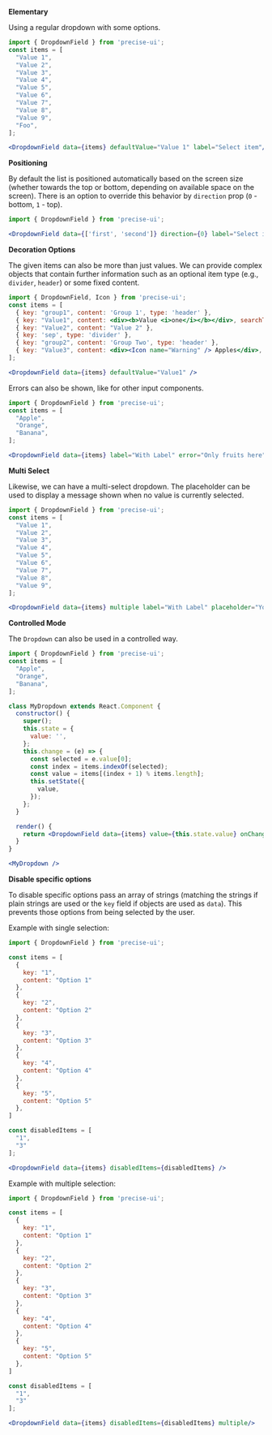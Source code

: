 **Elementary**

Using a regular dropdown with some options.

```jsx
import { DropdownField } from 'precise-ui';
const items = [
  "Value 1",
  "Value 2",
  "Value 3",
  "Value 4",
  "Value 5",
  "Value 6",
  "Value 7",
  "Value 8",
  "Value 9",
  "Foo",
];

<DropdownField data={items} defaultValue="Value 1" label="Select item"/>
```

**Positioning**

By default the list is positioned automatically based on the screen size (whether towards the top or bottom, depending on available space on the screen). There is an option to override this behavior by `direction` prop (`0` - bottom, `1` - top).

```jsx
import { DropdownField } from 'precise-ui';

<DropdownField data={['first', 'second']} direction={0} label="Select item"/>
```

**Decoration Options**

The given items can also be more than just values. We can provide complex objects that contain further information such as an optional item type (e.g., `divider`, `header`) or some fixed content.

```jsx
import { DropdownField, Icon } from 'precise-ui';
const items = [
  { key: "group1", content: 'Group 1', type: 'header' },
  { key: "Value1", content: <div><b>Value <i>one</i></b></div>, searchText: 'Value one' },
  { key: "Value2", content: "Value 2" },
  { key: 'sep', type: 'divider' },
  { key: "group2", content: 'Group Two', type: 'header' },
  { key: "Value3", content: <div><Icon name="Warning" /> Apples</div>, searchText: 'Apple' },
];

<DropdownField data={items} defaultValue="Value1" />
```

Errors can also be shown, like for other input components.

```jsx
import { DropdownField } from 'precise-ui';
const items = [
  "Apple",
  "Orange",
  "Banana",
];

<DropdownField data={items} label="With Label" error="Only fruits here" />
```

**Multi Select**

Likewise, we can have a multi-select dropdown. The placeholder can be used to display a message shown when no value is currently selected.

```jsx
import { DropdownField } from 'precise-ui';
const items = [
  "Value 1",
  "Value 2",
  "Value 3",
  "Value 4",
  "Value 5",
  "Value 6",
  "Value 7",
  "Value 8",
  "Value 9",
];

<DropdownField data={items} multiple label="With Label" placeholder="You need to select a value" />
```

**Controlled Mode**

The `Dropdown` can also be used in a controlled way.

```jsx
import { DropdownField } from 'precise-ui';
const items = [
  "Apple",
  "Orange",
  "Banana",
];

class MyDropdown extends React.Component {
  constructor() {
    super();
    this.state = {
      value: '',
    };
    this.change = (e) => {
      const selected = e.value[0];
      const index = items.indexOf(selected);
      const value = items[(index + 1) % items.length];
      this.setState({
        value,
      });
    };
  }

  render() {
    return <DropdownField data={items} value={this.state.value} onChange={this.change} />;
  }
}

<MyDropdown />
```

**Disable specific options**

To disable specific options pass an array of strings (matching the strings if plain strings are used or the `key`
field if objects are used as `data`). This prevents those options from being selected by the user.

Example with single selection:

```jsx
import { DropdownField } from 'precise-ui';

const items = [
  {
    key: "1",
    content: "Option 1"
  },
  {
    key: "2",
    content: "Option 2"
  },
  {
    key: "3",
    content: "Option 3"
  },
  {
    key: "4",
    content: "Option 4"
  },
  {
    key: "5",
    content: "Option 5"
  },
]

const disabledItems = [
  "1",
  "3"
];

<DropdownField data={items} disabledItems={disabledItems} />
```

Example with multiple selection:

```jsx
import { DropdownField } from 'precise-ui';

const items = [
  {
    key: "1",
    content: "Option 1"
  },
  {
    key: "2",
    content: "Option 2"
  },
  {
    key: "3",
    content: "Option 3"
  },
  {
    key: "4",
    content: "Option 4"
  },
  {
    key: "5",
    content: "Option 5"
  },
]

const disabledItems = [
  "1",
  "3"
];

<DropdownField data={items} disabledItems={disabledItems} multiple/>
```
